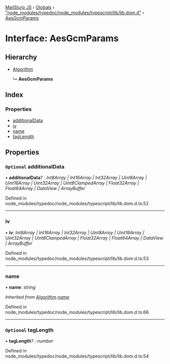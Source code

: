 [MailSlurp JS](../README.md) › [Globals](../globals.md) › ["node_modules/typedoc/node_modules/typescript/lib/lib.dom.d"](../modules/_node_modules_typedoc_node_modules_typescript_lib_lib_dom_d_.md) › [AesGcmParams](_node_modules_typedoc_node_modules_typescript_lib_lib_dom_d_.aesgcmparams.md)

# Interface: AesGcmParams

## Hierarchy

* [Algorithm](_node_modules_typedoc_node_modules_typescript_lib_lib_dom_d_.algorithm.md)

  ↳ **AesGcmParams**

## Index

### Properties

* [additionalData](_node_modules_typedoc_node_modules_typescript_lib_lib_dom_d_.aesgcmparams.md#optional-additionaldata)
* [iv](_node_modules_typedoc_node_modules_typescript_lib_lib_dom_d_.aesgcmparams.md#iv)
* [name](_node_modules_typedoc_node_modules_typescript_lib_lib_dom_d_.aesgcmparams.md#name)
* [tagLength](_node_modules_typedoc_node_modules_typescript_lib_lib_dom_d_.aesgcmparams.md#optional-taglength)

## Properties

### `Optional` additionalData

• **additionalData**? : *Int8Array | Int16Array | Int32Array | Uint8Array | Uint16Array | Uint32Array | Uint8ClampedArray | Float32Array | Float64Array | DataView | ArrayBuffer*

Defined in node_modules/typedoc/node_modules/typescript/lib/lib.dom.d.ts:52

___

###  iv

• **iv**: *Int8Array | Int16Array | Int32Array | Uint8Array | Uint16Array | Uint32Array | Uint8ClampedArray | Float32Array | Float64Array | DataView | ArrayBuffer*

Defined in node_modules/typedoc/node_modules/typescript/lib/lib.dom.d.ts:53

___

###  name

• **name**: *string*

*Inherited from [Algorithm](_node_modules_typedoc_node_modules_typescript_lib_lib_dom_d_.algorithm.md).[name](_node_modules_typedoc_node_modules_typescript_lib_lib_dom_d_.algorithm.md#name)*

Defined in node_modules/typedoc/node_modules/typescript/lib/lib.dom.d.ts:66

___

### `Optional` tagLength

• **tagLength**? : *number*

Defined in node_modules/typedoc/node_modules/typescript/lib/lib.dom.d.ts:54
